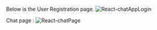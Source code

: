 

Below is the User Registration page.
![React-chatAppLogin](https://github.com/user-attachments/assets/03ea3032-d2b9-4679-a85e-86dca303e9ed)

Chat page :
![React-chatPage](https://github.com/user-attachments/assets/56e6a028-eace-4d34-92ce-143670252467)
